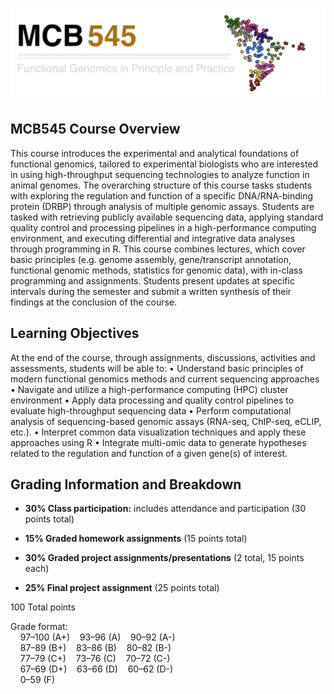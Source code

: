  # <img src="Images/Logo_Header.png" width="1200px">

## MCB545 Course Overview

This course introduces the experimental and analytical foundations of functional genomics, tailored to experimental biologists who are interested in using high-throughput sequencing technologies to analyze function in animal genomes. The overarching structure of this course tasks students with exploring the regulation and function of a specific DNA/RNA-binding protein (DRBP) through analysis of multiple genomic assays. Students are tasked with retrieving publicly available sequencing data, applying standard quality control and processing pipelines in a high-performance computing environment, and executing differential and integrative data analyses through programming in R. This course combines lectures, which cover basic principles (e.g. genome assembly, gene/transcript annotation, functional genomic methods, statistics for genomic data), with in-class programming and assignments. Students present updates at specific intervals during the semester and submit a written synthesis of their findings at the conclusion of the course.

## Learning Objectives

At the end of the course, through assignments, discussions, activities and assessments, students will be able to:
•    Understand basic principles of modern functional genomics methods and current sequencing approaches 
•    Navigate and utilize a high-performance computing (HPC) cluster environment
•    Apply data processing and quality control pipelines to evaluate high-throughput sequencing data 
•    Perform computational analysis of sequencing-based genomic assays (RNA-seq, ChIP-seq, eCLIP, etc.). 
•    Interpret common data visualization techniques and apply these approaches using R 
•    Integrate multi-omic data to generate hypotheses related to the regulation and function of a given gene(s) of interest.


## Grading Information and Breakdown

- **30% Class participation:** includes attendance and participation (30 points total)

- **15% Graded homework assignments** (15 points total)

- **30% Graded project assignments/presentations** (2 total, 15 points each)

- **25% Final project assignment** (25 points total)  
  
100 Total points  

Grade format:  
    97–100 (A+)    93–96 (A)    90–92 (A-)       
    87–89  (B+)    83–86 (B)    80–82 (B-)  
    77–79  (C+)    73–76 (C)    70–72 (C-)  
    67–69  (D+)    63–66 (D)    60–62 (D-)  
    0–59   (F)
